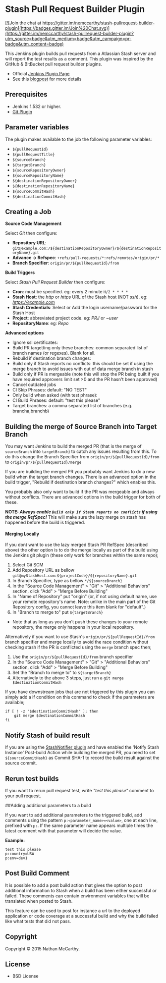 Stash Pull Request Builder Plugin
================================

[![Join the chat at https://gitter.im/nemccarthy/stash-pullrequest-builder-plugin](https://badges.gitter.im/Join%20Chat.svg)](https://gitter.im/nemccarthy/stash-pullrequest-builder-plugin?utm_source=badge&utm_medium=badge&utm_campaign=pr-badge&utm_content=badge)

This Jenkins plugin builds pull requests from a Atlassian Stash server and will report the test results as a comment.
This plugin was inspired by the GitHub & BitBucket pull request builder plugins.

- Official [Jenkins Plugin Page](https://wiki.jenkins-ci.org/display/JENKINS/Stash+pullrequest+builder+plugin)
- See this [blogpost](http://blog.nemccarthy.me/?p=387) for more details


## Prerequisites

- Jenkins 1.532 or higher.
- [Git Plugin](https://wiki.jenkins-ci.org/display/JENKINS/Git+Plugin)

## Parameter variables

The plugin makes available to the job the following parameter variables:
- `${pullRequestId}`
- `${pullRequestTitle}`
- `${sourceBranch}`
- `${targetBranch}`
- `${sourceRepositoryOwner}`
- `${sourceRepositoryName}`
- `${destinationRepositoryOwner}`
- `${destinationRepositoryName}`
- `${sourceCommitHash}`
- `${destinationCommitHash}`

## Creating a Job

**Source Code Management**

Select *Git* then configure:

- **Repository URL**: `git@example.com:/${destinationRepositoryOwner}/${destinationRepositoryName}.git`
- **Advance -> Refspec**: `+refs/pull-requests/*:refs/remotes/origin/pr/*`
- **Branch Specifier**: `origin/pr/${pullRequestId}/from`

**Build Triggers**

Select *Stash Pull Request Builder* then configure:

- **Cron**: must be specified. eg: every 2 minute `H/2 * * * *`
- **Stash Host**: the *http* or *https* URL of the Stash host (NOT *ssh*). eg: *https://example.com*
- **Stash Credentials**: Select or Add the login username/password for the Stash Host
- **Project**: abbreviated project code. eg: *PRJ* or *~user*
- **RepositoryName**: eg: *Repo*

**Advanced options**
- Ignore ssl certificates:
- Build PR targetting only these branches: common separated list of branch names (or regexes). Blank for all.
- Rebuild if destination branch changes:
- Build only if Stash reports no conflicts: this should be set if using the merge branch to avoid issues with out of data merge branch in stash
- Build only if PR is mergeable (note this will stop the PR being built if you have required approvers limit set >0 and the PR hasn't been approved)
- Cancel outdated jobs
- CI Skip Phrases: default: "NO TEST"
- Only build when asked (with test phrase):
- CI Build Phrases: default: "test this please"
- Target branches: a comma separated list of branches (e.g. brancha,branchb)

## Building the merge of Source Branch into Target Branch

You may want Jenkins to build the merged PR (that is the merge of `sourceBranch` into `targetBranch`) to catch any issues resulting from this. To do this change the Branch Specifier from `origin/pr/${pullRequestId}/from` to `origin/pr/${pullRequestId}/merge`

If you are building the merged PR you probably want Jenkins to do a new build when the target branch changes. There is an advanced option in the build trigger, "Rebuild if destination branch changes?" which enables this.

You probably also only want to build if the PR was mergeable and always without conflicts. There are advanced options in the build trigger for both of these. 

**NOTE: *Always enable `Build only if Stash reports no conflicts` if using the merge RefSpec!*** This will make sure the lazy merge on stash has happened before the build is triggered.

#### Merging Locally
If you dont want to use the lazy merged Stash PR RefSpec (described above) the other option is to do the merge locally as part of the build using the Jenkins git plugin (these only work for branches within the same repo);

1. Select Git SCM
2. Add Repository URL as bellow
   `git@myStashHost.com:${projectCode}/${repositoryName}.git`
3. In Branch Specifier, type as bellow
   `*/${sourceBranch}`
4. In the "Source Code Management" > "Git" > "Additional Behaviors" section, click "Add" > "Merge Before Building"
5. In "Name of Repository" put "origin" (or, if not using default name, use your remote repository's name. Note: unlike in the main part of the Git Repository config, you cannot leave this item blank for "default".)
6. In "Branch to merge to" put `${targetBranch}`
  - Note that as long as you don't push these changes to your remote repository, the merge only happens in your local repository.

Alternatively if you want to use Stash's `origin/pr/${pullRequestId}/from` branch specifier and merge locally to avoid the race condition without checking stash if the PR is conflicted using the `merge` branch spec then;

1. Use the `origin/pr/${pullRequestId}/from` branch specifier
2. In the "Source Code Management" > "Git" > "Additional Behaviors" section, click "Add" > "Merge Before Building"
3. Set the "Branch to merge to" to `${targetBranch}`
4. Alternatively to the above 3 steps, just run a `git merge $destinationCommitHash`

If you have downstream jobs that are not triggered by this plugin you can simply add a if condition on this command to check if the parameters are available;

```
if [ ! -z "$destinationCommitHash" ]; then
    git merge $destinationCommitHash
fi
```

## Notify Stash of build result
If you are using the [StashNotifier plugin](https://wiki.jenkins.io/display/JENKINS/Bitbucket+%28Stash%29+Notifier+Plugin) and have enabled the 'Notify Stash Instance' Post-build Action while building the merged PR, you need to set `${sourceCommitHash}` as Commit SHA-1 to record the build result against the source commit.

## Rerun test builds

If you want to rerun pull request test, write *"test this please"* comment to your pull request.

##Adding additional parameters to a build

If you want to add additional parameters to the triggered build, add comments using the pattern `p:<parameter_name>=<value>`, one at each line, prefixed with `p:`. If the same parameter name appears multiple times the latest comment with that parameter will decide the value.

**Example:**

    test this please
    p:country=USA
    p:env=dev1


## Post Build Comment

It is possible to add a post build action that gives the option to post additional information to Stash when a build has been either successful or failed.
These comments can contain environment variables that will be translated when posted to Stash.

This feature can be used to post for instance a url to the deployed application or code coverage at a successful build and why the build failed like what tests that did not pass.

## Copyright

Copyright © 2015 Nathan McCarthy.


## License

- BSD License

